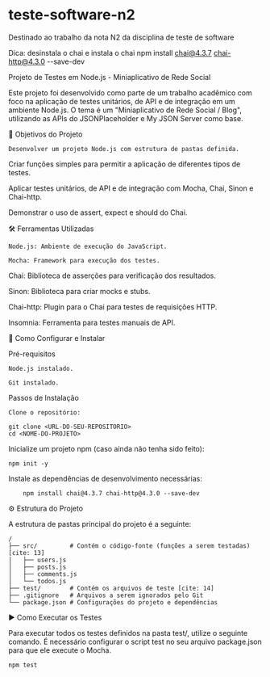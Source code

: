 # teste-software-n2
Destinado ao trabalho da nota N2 da disciplina de teste de software

Dica: desinstala o chai
e instala o chai
npm install chai@4.3.7 chai-http@4.3.0 --save-dev

Projeto de Testes em Node.js - Miniaplicativo de Rede Social

Este projeto foi desenvolvido como parte de um trabalho acadêmico com foco na aplicação de testes unitários, de API e de integração em um ambiente Node.js. O tema é um "Miniaplicativo de Rede Social / Blog", utilizando as APIs do JSONPlaceholder e My JSON Server como base.

🎯 Objetivos do Projeto

    Desenvolver um projeto Node.js com estrutura de pastas definida. 

Criar funções simples para permitir a aplicação de diferentes tipos de testes. 

Aplicar testes unitários, de API e de integração com Mocha, Chai, Sinon e Chai-http. 

Demonstrar o uso de assert, expect e should do Chai. 

🛠️ Ferramentas Utilizadas

    Node.js: Ambiente de execução do JavaScript.

    Mocha: Framework para execução dos testes. 

Chai: Biblioteca de asserções para verificação dos resultados. 

Sinon: Biblioteca para criar mocks e stubs. 

Chai-http: Plugin para o Chai para testes de requisições HTTP. 

Insomnia: Ferramenta para testes manuais de API. 

🚀 Como Configurar e Instalar

Pré-requisitos

    Node.js instalado.

    Git instalado.

Passos de Instalação

    Clone o repositório:
```
git clone <URL-DO-SEU-REPOSITORIO>
cd <NOME-DO-PROJETO>
```


Inicialize um projeto npm (caso ainda não tenha sido feito):

```
npm init -y
```

Instale as dependências de desenvolvimento necessárias:
```
    npm install chai@4.3.7 chai-http@4.3.0 --save-dev
```
⚙️ Estrutura do Projeto

A estrutura de pastas principal do projeto é a seguinte:
```
/
├── src/         # Contém o código-fonte (funções a serem testadas) [cite: 13]
│   ├── users.js
│   ├── posts.js
│   ├── comments.js
│   └── todos.js
├── test/        # Contém os arquivos de teste [cite: 14]
├── .gitignore   # Arquivos a serem ignorados pelo Git
└── package.json # Configurações do projeto e dependências
```

▶️ Como Executar os Testes

Para executar todos os testes definidos na pasta test/, utilize o seguinte comando. É necessário configurar o script test no seu arquivo package.json para que ele execute o Mocha. 

```
npm test

```